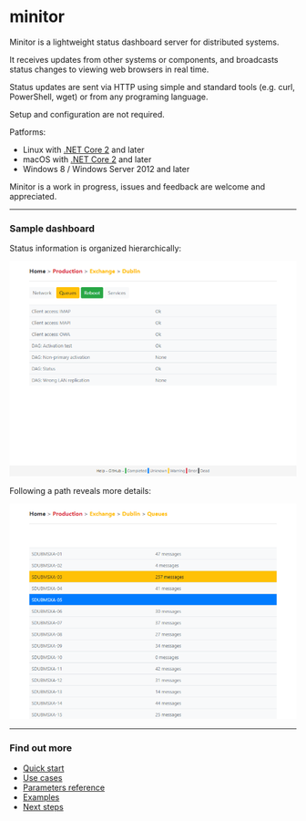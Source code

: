# minitor
Minitor is a lightweight status dashboard server for distributed systems.

It receives updates from other systems or components, and broadcasts status changes to viewing web browsers in real time.

Status updates are sent via HTTP using simple and standard tools (e.g. curl, PowerShell, wget) or from any programing language.

Setup and configuration are not required.

Patforms:
- Linux with [.NET Core 2](https://www.microsoft.com/net) and later
- macOS with [.NET Core 2](https://www.microsoft.com/net) and later
- Windows 8 / Windows Server 2012 and later

Minitor is a work in progress, issues and feedback are welcome and appreciated.

---

### Sample dashboard

Status information is organized hierarchically:

![exchange dashboard](docs/assets/screenshot-exchange.png)

Following a path reveals more details:

![exchange queues](docs/assets/screenshot-queues.png)

---

### Find out more
- [Quick start](docs/start.md)
- [Use cases](docs/usage.md)
- [Parameters reference](docs/reference.md)
- [Examples](docs/examples.md)
- [Next steps](docs/next.md)
